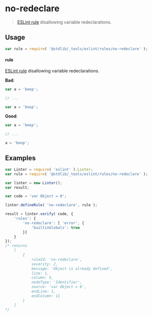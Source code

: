 # no-redeclare

> [ESLint rule][eslint-rules] disallowing variable redeclarations.

<section class="intro">

</section>

<!-- /.intro -->

<section class="usage">

## Usage

```javascript
var rule = require( '@stdlib/_tools/eslint/rules/no-redeclare' );
```

#### rule

[ESLint rule][eslint-rules] disallowing variable redeclarations.

**Bad**:

<!-- eslint-disable stdlib/no-redeclare -->

```javascript
var a = 'beep';

// ...

var a = 'boop';
```

**Good**:

``` javascript 
var a = 'beep';

// ...

a = 'boop';
```

</section>

<!-- /.usage -->

<section class="examples">

## Examples

```javascript
var Linter = require( 'eslint' ).Linter;
var rule = require( '@stdlib/_tools/eslint/rules/no-redeclare' );

var linter = new Linter();
var result;

var code = 'var Object = 0';

linter.defineRule( 'no-redeclare', rule );

result = linter.verify( code, {
    'rules': {
        'no-redeclare': [ 'error', {
            'builtinGlobals': true
        }]
    }
});
/* returns
    [
        {
            ruleId: 'no-redeclare',
            severity: 2,
            message: 'Object is already defined',
            line: 1,
            column: 5,
            nodeType: 'Identifier',
            source: 'var Object = 0',
            endLine: 1,
            endColumn: 11
        }
    ]
*/
```

</section>

<!-- /.examples -->

<section class="links">

[eslint-rules]: https://eslint.org/docs/developer-guide/working-with-rules

</section>

<!-- /.links -->
